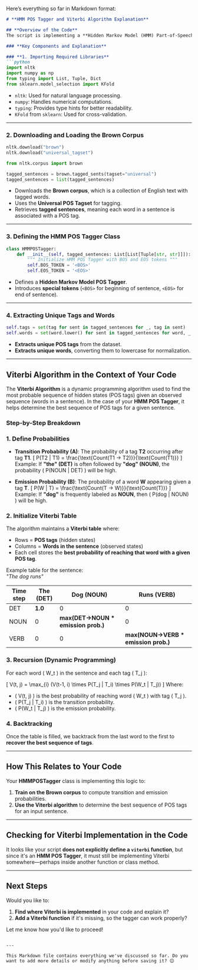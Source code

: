 Here’s everything so far in Markdown format:  

```markdown
# **HMM POS Tagger and Viterbi Algorithm Explanation**

## **Overview of the Code**
The script is implementing a **Hidden Markov Model (HMM) Part-of-Speech (POS) Tagger** using **NLTK** and **scikit-learn**.

### **Key Components and Explanation**

### **1. Importing Required Libraries**
```python
import nltk
import numpy as np
from typing import List, Tuple, Dict
from sklearn.model_selection import KFold
```
- `nltk`: Used for natural language processing.
- `numpy`: Handles numerical computations.
- `typing`: Provides type hints for better readability.
- `KFold` from `sklearn`: Used for cross-validation.

---

### **2. Downloading and Loading the Brown Corpus**
```python
nltk.download("brown")
nltk.download("universal_tagset")

from nltk.corpus import brown

tagged_sentences = brown.tagged_sents(tagset="universal")
tagged_sentences = list(tagged_sentences)
```
- Downloads the **Brown corpus**, which is a collection of English text with tagged words.
- Uses the **Universal POS Tagset** for tagging.
- Retrieves **tagged sentences**, meaning each word in a sentence is associated with a POS tag.

---

### **3. Defining the HMM POS Tagger Class**
```python
class HMMPOSTagger:
    def __init__(self, tagged_sentences: List[List[Tuple[str, str]]]):
        """ Initialize HMM POS Tagger with BOS and EOS tokens """
        self.BOS_TOKEN = '<BOS>'
        self.EOS_TOKEN = '<EOS>'
```
- Defines a **Hidden Markov Model POS Tagger**.
- Introduces **special tokens** (`<BOS>` for beginning of sentence, `<EOS>` for end of sentence).
  
---

### **4. Extracting Unique Tags and Words**
```python
self.tags = set(tag for sent in tagged_sentences for _, tag in sent)
self.words = set(word.lower() for sent in tagged_sentences for word, _ in sent)
```
- **Extracts unique POS tags** from the dataset.
- **Extracts unique words**, converting them to lowercase for normalization.

---

## **Viterbi Algorithm in the Context of Your Code**
The **Viterbi Algorithm** is a dynamic programming algorithm used to find the most probable sequence of hidden states (POS tags) given an observed sequence (words in a sentence). In the case of your **HMM POS Tagger**, it helps determine the best sequence of POS tags for a given sentence.

### **Step-by-Step Breakdown**

### **1. Define Probabilities**
- **Transition Probability (A)**: The probability of a tag **T2** occurring after tag **T1**.
  \[
  P(T2 | T1) = \frac{\text{Count(T1 → T2)}}{\text{Count(T1)}}
  \]
  Example: If **"the" (DET)** is often followed by **"dog" (NOUN)**, the probability \( P(NOUN | DET) \) will be high.

- **Emission Probability (B)**: The probability of a word **W** appearing given a tag **T**.
  \[
  P(W | T) = \frac{\text{Count(T → W)}}{\text{Count(T)}}
  \]
  Example: If **"dog"** is frequently labeled as **NOUN**, then \( P(dog | NOUN) \) will be high.

### **2. Initialize Viterbi Table**
The algorithm maintains a **Viterbi table** where:
- Rows = **POS tags** (hidden states)
- Columns = **Words in the sentence** (observed states)
- Each cell stores the **best probability of reaching that word with a given POS tag**.

Example table for the sentence:  
*"The dog runs"*

| Time step | The (DET) | Dog (NOUN) | Runs (VERB) |
|-----------|----------|------------|-------------|
| DET       | **1.0**  | 0          | 0           |
| NOUN      | 0        | **max(DET→NOUN * emission prob.)** | 0 |
| VERB      | 0        | 0          | **max(NOUN→VERB * emission prob.)** |

### **3. Recursion (Dynamic Programming)**
For each word \( W_t \) in the sentence and each tag \( T_j \):

\[
V(t, j) = \max_{i} (V(t-1, i) \times P(T_j | T_i) \times P(W_t | T_j))
\]
Where:
- \( V(t, j) \) is the best probability of reaching word \( W_t \) with tag \( T_j \).
- \( P(T_j | T_i) \) is the transition probability.
- \( P(W_t | T_j) \) is the emission probability.

### **4. Backtracking**
Once the table is filled, we backtrack from the last word to the first to **recover the best sequence of tags**.

---

## **How This Relates to Your Code**
Your **HMMPOSTagger** class is implementing this logic to:
1. **Train on the Brown corpus** to compute transition and emission probabilities.
2. **Use the Viterbi algorithm** to determine the best sequence of POS tags for an input sentence.

---

## **Checking for Viterbi Implementation in the Code**
It looks like your script **does not explicitly define a `viterbi` function**, but since it's an **HMM POS Tagger**, it must still be implementing Viterbi somewhere—perhaps inside another function or class method.

---

## **Next Steps**
Would you like to:
1. **Find where Viterbi is implemented** in your code and explain it?  
2. **Add a Viterbi function** if it's missing, so the tagger can work properly?  

Let me know how you'd like to proceed!
```

---

This Markdown file contains everything we've discussed so far. Do you want to add more details or modify anything before saving it? 😊